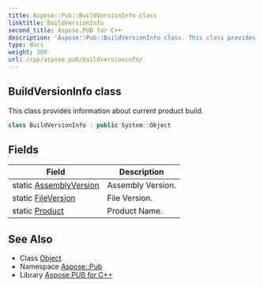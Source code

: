 ```yaml
---
title: Aspose::Pub::BuildVersionInfo class
linktitle: BuildVersionInfo
second_title: Aspose.PUB for C++
description: 'Aspose::Pub::BuildVersionInfo class. This class provides information about current product build in C++.'
type: docs
weight: 300
url: /cpp/aspose.pub/buildversioninfo/
---
```

## BuildVersionInfo class


This class provides information about current product build.

```cpp
class BuildVersionInfo : public System::Object
```

## Fields

| Field | Description |
| --- | --- |
| static [AssemblyVersion](./assemblyversion/) | Assembly Version. |
| static [FileVersion](./fileversion/) | File Version. |
| static [Product](./product/) | Product Name. |
## See Also

* Class [Object](../../system/object/)
* Namespace [Aspose::Pub](../)
* Library [Aspose.PUB for C++](../../)
